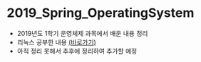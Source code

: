 # 2019_Spring_OperatingSystem
- 2019년도 1학기 운영체제 과목에서 배운 내용 정리
- 리눅스 공부한 내용 [(바로가기)](https://github.com/KangBokyeong/Study_Linux)
- 아직 정리 못해서 추후에 정리하여 추가할 예정 
